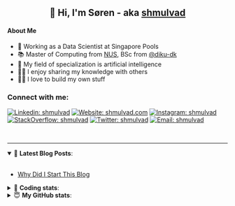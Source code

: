 <h2 align="center">
	👋 Hi, I'm Søren - aka <a href="https://shmulvad.com">shmulvad</a>
</h2>

#### About Me
- 🤖 Working as a Data Scientist at Singapore Pools
- 📚 Master of Computing from [NUS], BSc from [@diku-dk]
- 🧠 My field of specialization is artificial intelligence
- 👨‍🏫 I enjoy sharing my knowledge with others
- 👨‍💻 I love to build my own stuff

### Connect with me:

[![Linkedin: shmulvad](https://img.shields.io/badge/shmulvad-blue?style=flat&logo=Linkedin&logoColor=white)][linkedin]
[![Website: shmulvad.com](https://img.shields.io/badge/shmulvad.com-47CCCC?&style=flat&logo=Google-Chrome&logoColor=white)][website]
[![Instagram: shmulvad](https://img.shields.io/badge/-@shmulvad-purple?style=flat&logo=Instagram&logoColor=white)][instagram]
[![StackOverflow: shmulvad](https://img.shields.io/badge/shmulvad-FE7A16?style=flat&logo=stack-overflow&logoColor=white)][stackOverflow]
[![Twitter: shmulvad](https://img.shields.io/badge/@shmulvad-1ca0f1?style=flat&logo=twitter&logoColor=white)][twitter]
[![Email: shmulvad](https://img.shields.io/badge/shmulvad-D14836?style=flat&logo=gmail&logoColor=white)][mail]

<br />

---

<details open>
 <summary>📕 <b>Latest Blog Posts</b>: </summary>

<br>

<!-- BLOG-POST-LIST:START -->
- [Why Did I Start This Blog](https://shmulvad.com/blog/why-did-start-this-blog)
<!-- BLOG-POST-LIST:END -->

</details>

<!-- --- -->

<details>
 <summary>🤖 <b>Coding stats</b>: </summary>

<br>

NOTE: Doesn't track coding at work or work done in environments such as Jupyter Notebooks.

<!--START_SECTION:waka-->
![Code Time](http://img.shields.io/badge/Code%20Time-1%2C556%20hrs%2033%20mins-blue)

**I'm a Night 🦉** 

```text
🌞 Morning    86 commits     ██░░░░░░░░░░░░░░░░░░░░░░░   9.65% 
🌆 Daytime    290 commits    ████████░░░░░░░░░░░░░░░░░   32.55% 
🌃 Evening    317 commits    █████████░░░░░░░░░░░░░░░░   35.58% 
🌙 Night      198 commits    █████░░░░░░░░░░░░░░░░░░░░   22.22%

```


📊 **This Week I Spent My Time On** 

```text
💬 Programming Languages: 
Other                    2 hrs 39 mins       ████████░░░░░░░░░░░░░░░░░   34.99% 
Python                   2 hrs 17 mins       ███████░░░░░░░░░░░░░░░░░░   30.05% 
SQL                      41 mins             ██░░░░░░░░░░░░░░░░░░░░░░░   9.08% 
YAML                     37 mins             ██░░░░░░░░░░░░░░░░░░░░░░░   8.2% 
Markdown                 32 mins             █░░░░░░░░░░░░░░░░░░░░░░░░   7.17%

🔥 Editors: 
VS Code                  3 hrs 55 mins       ██████████████░░░░░░░░░░░   57.57% 
Zsh                      1 hr 56 mins        ███████░░░░░░░░░░░░░░░░░░   28.45% 
Sublime Text             57 mins             ███░░░░░░░░░░░░░░░░░░░░░░   13.98%

🐱‍💻 Projects: 
overvaagning-admin       3 hrs 20 mins       █████████░░░░░░░░░░░░░░░░   36.19% 
hit-locator              2 hrs 8 mins        █████░░░░░░░░░░░░░░░░░░░░   23.09% 
validator-gui            1 hr 16 mins        ███░░░░░░░░░░░░░░░░░░░░░░   13.87% 
fast_tsp                 55 mins             ██░░░░░░░░░░░░░░░░░░░░░░░   10.07% 
Unknown Project          51 mins             ██░░░░░░░░░░░░░░░░░░░░░░░   9.36%

```


 Last Updated on 19/08/2022 18:53:22 UTC
<!--END_SECTION:waka-->

</details>

<!-- --- -->

<details>
 <summary>😇 <b>My GitHub stats</b>: </summary>

<br>

<img align="left" alt="shmulvad's Github Stats" src="https://github-readme-stats.vercel.app/api?username=shmulvad&show_icons=true&hide_border=true" />

</details>



[website]: https://shmulvad.com
[twitter]: https://twitter.com/shmulvad
[linkedin]: https://linkedin.com/in/shmulvad
[instagram]: https://instagram.com/shmulvad
[stackOverflow]: https://stackoverflow.com/users/9248793/shmulvad
[mail]: mailto:shmulvad@gmail.com
[@diku-dk]: https://github.com/diku-dk
[github]: https://github.com/shmulvad
[NUS]: https://www.nus.edu.sg
